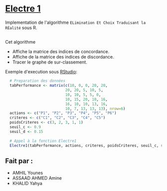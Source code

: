 # [Electre 1](https://fr.wikipedia.org/wiki/ELECTRE#M%C3%A9thode_ELECTRE_I)
Implementation de l'algorithme `ELimination Et Choix Traduisant la RÉalité` sous R.
##
Cet algorithme
- Affiche la matrice des indices de concordance.
- Affiche de la matrice des indices de discordance.
- Tracer le graphe de sur-classement.

Exemple d'execution sous [RStudio](https://www.rstudio.com/products/rstudio/download/#download):
```R
  # Preparation des données
  tabPerformance <- matrix(c(10, 0, 0, 20, 20,
                           20, 20, 5, 10, 5,
                           10, 10, 5, 5, 0,
                           10, 15, 20, 10, 16,
                           16, 10, 10, 13, 16,
                           10, 7, 13, 13, 13), nrow=6)
  actions <- c("P1", "P2", "P3", "P4", "P5", "P6")
  criteres <- c("C1", "C2", "C3", "C4", "C5")
  poidsCriteres <- c(3, 2, 3, 1, 1)
  seuil_c <- 0.9
  seuil_d <- 0.15
  
  # Appel à la fonction Electre1
  Electre1(tabPerformance, actions, criteres, poidsCriteres, seuil_c, seuil_d)
```
## Fait par :
  - AMHIL Younes
  - ASSAAD AHMED Amine
  - KHALID Yahya

